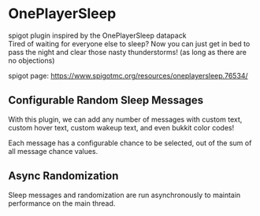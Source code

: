 # OnePlayerSleep
spigot plugin inspired by the OnePlayerSleep datapack </br>
Tired of waiting for everyone else to sleep? Now you can just get in bed to pass the night and clear those nasty thunderstorms! (as long as there are no objections)

spigot page: https://www.spigotmc.org/resources/oneplayersleep.76534/

## Configurable Random Sleep Messages
With this plugin, we can add any number of messages with custom text, custom hover text, custom wakeup text, and even bukkit color codes! </br>

Each message has a configurable chance to be selected, out of the sum of all message chance values.

## Async Randomization
Sleep messages and randomization are run asynchronously to maintain performance on the main thread.
